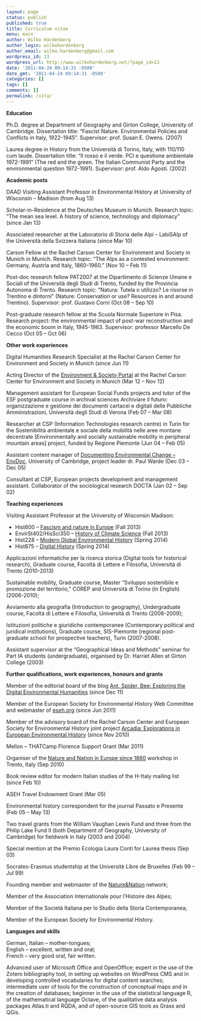 ```yaml
---
layout: page
status: publish
published: true
title: Curriculum vitae
menu: main
author: Wilko Hardenberg
author_login: wilkohardenberg
author_email: wilko.hardenberg@gmail.com
wordpress_id: 13
wordpress_url: http://www.wilkohardenberg.net/?page_id=13
date: '2011-04-24 09:14:31 -0500'
date_gmt: '2011-04-24 09:14:31 -0500'
categories: []
tags: []
comments: []
permalink: /vita/
---
```

<p><strong>Education</strong></p>
<p>Ph.D. degree at Department of Geography and Girton College, University of Cambridge. Dissertation title: “Fascist Nature. Environmental Policies and Conflicts in Italy, 1922-1945”. Supervisor: prof. Susan E. Owens. (2007)</p>
<p>Laurea degree in History from the Università di Torino, Italy, with 110/110 cum laude. Dissertation title: “Il rosso e il verde. PCI e questione ambientale 1972-1991” (The red and the green. The Italian Communist Party and the environmental question 1972-1991). Supervisor: prof. Aldo Agosti. (2002)</p>
<p><strong>Academic posts</strong></p>
<p>DAAD Visiting Assistant Professor in Environmental History at University of Wisconsin &#8211; Madison (from Aug 13)</p>
<p>Scholar-in-Residence at the Deutsches Museum in Munich. Research topic: &#8220;The mean sea level. A history of science, technology and diplomacy&#8221; (since Jan 13)</p>
<p>Associated researcher at the Laboratorio di Storia delle Alpi – LabiSAlp of the Università della Svizzera Italiana (since Mar 10)</p>
<p>Carson Fellow at the Rachel Carson Center for Environment and Society in Munich in Munich. Research topic: “The Alps as a contested environment: Germany, Austria and Italy, 1860-1960.” (Nov 10 – Feb 11)</p>
<p>Post-doc research fellow PAT2007 at the Dipartimento di Scienze Umane e Sociali of the Università degli Studi di Trento, funded by the Provincia Autonoma di Trento. Research topic: “Natura: Tutela o utilizzo? Le risorse in Trentino e dintorni” (Nature: Conservation or use? Resources in and around Trentino). Supervisor: prof. Gustavo Corni (Oct 08 – Sep 10)</p>
<p>Post-graduate research fellow at the Scuola Normale Superiore in Pisa. Research project:  the environmental impact of post-war reconstruction and the economic boom in Italy, 1945-1963. Supervisor: professor Marcello De Cecco (Oct 05 – Oct 06)</p>
<p><strong>Other work experiences</strong></p>
<p>Digital Humanities Research Specialist at the Rachel Carson Center for Environment and Society in Munich (since Jun 11)</p>
<p>Acting Director of the <a href="http://www.environmentandsociety.org" onclick="javascript:_gaq.push(['_trackEvent','outbound-article','http://www.environmentandsociety.org']);" target="_blank">Environment &amp; Society Portal</a> at the Rachel Carson Center for Environment and Society in Munich (Mar 12 – Nov 12)</p>
<p>Management assistant for European Social Funds projects and tutor of the ESF postgraduate course in archival sciences Archiviare il futuro: organizzazione e gestione dei documenti cartacei e digitali delle Pubbliche Amministrazioni, Università degli Studi di Verona (Feb 07 – Mar 08)</p>
<p>Researcher at CSP (Information Technologies research centre) in Turin for the Sostenibilità ambientale e sociale della mobilità nelle aree montane decentrate [Environmentally and socially sustainable mobility in peripheral mountain areas] project, funded by Regione Piemonte (Jun 04 – Feb 05)</p>
<p>Assistant content manager of <a href="http://www-histecon.kings.cam.ac.uk/envdoc/" onclick="javascript:_gaq.push(['_trackEvent','outbound-article','http://www-histecon.kings.cam.ac.uk']);" target="_blank">Documenting Environmental Change &#8211; EnvDoc</a>, University of Cambridge, project leader dr. Paul Warde (Dec 03 – Dec 05)</p>
<p>Consultant at CSP, European projects development and management assistant. Collaborator of the sociological research DOCTA (Jan 02 – Sep 02)</p>
<p><strong title="Applicazioni informatiche per la ricerca storica (Università di Trento)">Teaching experiences</strong></p>
<p>Visiting Assistant Professor at the University of Wisconsin Madison:</p>
<ul>
<li>Hist600 &#8211; <a title="Fascism and nature in Europe (UW-Madison)" href="http://www.wilkohardenberg.net/teaching/fascism-and-nature-in-europe-uw-madison/" >Fascism and nature in Europe</a> (Fall 2013)</li>
<li>EnvirSt402/HisSci350 &#8211; <a title="History of Climate Science (UW-Madison)" href="http://www.wilkohardenberg.net/teaching/history-of-climate-science-uw-madison/" >History of Climate Science</a> (Fall 2013)</li>
<li>Hist228 &#8211; <a title="Modern Global Environmental History (UW-Madison)" href="http://www.wilkohardenberg.net/teaching/modern-global-environmental-history-uw-madison/" >Modern Global Environmental History</a> (Spring 2014)</li>
<li>Hist875 &#8211; <a title="Digital history (UW-Madison)" href="http://www.wilkohardenberg.net/teaching/digital-history-uw-madison/" >Digital History</a> (Spring 2014)</li>
</ul>
<p>Applicazioni informatiche per la ricerca storica (Digital tools for historical research), Graduate course, Facoltà di Lettere e Filosofia, Università di Trento (2010-2013)</p>
<p>Sustainable mobility, Graduate course, Master “Sviluppo sostenibile e promozione del territorio,” COREP and Università di Torino (in English) (2006-2010);</p>
<p>Avviamento alla geografia (Introduction to geography), Undergraduate course, Facoltà di Lettere e Filosofia, Università di Trento (2008-2009);</p>
<p>Istituzioni politiche e giuridiche contemporanee (Contemporary political and juridical institutions), Graduate course, SIS-Piemonte (regional post-graduate school for prospective teachers), Turin (2007-2008).</p>
<p>Assistant supervisor at the “Geographical Ideas and Methods” seminar for Part IA students (undergraduate), organised by Dr. Harriet Allen at Girton College (2003)</p>
<p><strong>Further qualifications, work experiences, honours and grants</strong></p>
<p>Member of the editorial board of the blog <a href="http://www.antspiderbee.net" onclick="javascript:_gaq.push(['_trackEvent','outbound-article','http://www.antspiderbee.net']);" target="_blank">Ant, Spider, Bee: Exploring the Digital Environmental Humanities</a> (since Dec 11)</p>
<p>Member of the European Society for Environmental History Web Committee and webmaster of <a href="http://www.eseh.org" onclick="javascript:_gaq.push(['_trackEvent','outbound-article','http://www.eseh.org']);" target="_blank">eseh.org</a> (since Jun 2011)</p>
<p>Member of the advisory board of the Rachel Carson Center and European Society for Environmental History joint project <a href="http://www.environmentandsociety.org/arcadia" onclick="javascript:_gaq.push(['_trackEvent','outbound-article','http://www.environmentandsociety.org']);">Arcadia: Explorations in European Environmental History</a> (since Nov 2010)</p>
<p>Mellon &#8211; THATCamp Florence Support Grant (Mar 2011)</p>
<p>Organiser of the <a href="http://www.natureandnation.eu" onclick="javascript:_gaq.push(['_trackEvent','outbound-article','http://www.natureandnation.eu']);" target="_blank">Nature and Nation in Europe since 1860</a> workshop in Trento, Italy (Sep 2010)</p>
<p>Book review editor for modern Italian studies of the H-Italy mailing list (since Feb 10)</p>
<p>ASEH Travel Endowment Grant (Mar 05)</p>
<p>Environmental history correspondent for the journal Passato e Presente (Feb 05 &#8211; May 13)</p>
<p>Two travel grants from the William Vaughan Lewis Fund and three from the Philip Lake Fund II (both Department of Geography, University of Cambridge) for fieldwork in Italy (2003 and 2004)</p>
<p>Special mention at the Premio Ecologia Laura Conti for Laurea thesis (Sep 03)</p>
<p>Socrates-Erasmus studentship at the Universitè Libre de Bruxelles (Feb 99 – Jul 99)</p>
<p>Founding member and webmaster of the <a href="http://www.natureandnation.eu" onclick="javascript:_gaq.push(['_trackEvent','outbound-article','http://www.natureandnation.eu']);" target="_blank">Nature&amp;Nation</a> network;</p>
<p>Member of the Association Internationale pour l&#8217;Histoire des Alpes;</p>
<p>Member of the Società Italiana per lo Studio della Storia Contemporanea;</p>
<p>Member of the European Society for Environmental History.</p>
<p><strong>Languages and skills </strong></p>
<p>German, Italian – mother-tongues;<br />
English – excellent, written and oral;<br />
French – very good oral, fair written.</p>
<p>Advanced user of Microsoft Office and OpenOffice; expert in the use of the Zotero bibliography tool, in setting up websites on WordPress CMS and in developing controlled vocabularies for digital content searches; intermediate user of tools for the construction of conceptual maps and in the creation of databases; beginner in the use of the statistical language R, of the mathematical language Octave, of the qualitative data analysis packages Atlas.ti and RQDA, and of open-source GIS tools as Grass and QGis.</p>
